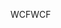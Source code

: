 <span data-ttu-id="41dd4-101">WCF</span><span class="sxs-lookup"><span data-stu-id="41dd4-101">WCF</span></span>